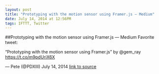 ```yaml
---
layout: post
title: "Prototyping with the motion sensor using Framer.js — Medium"
date: July 14, 2014 at 12:56PM
tags: IFTTT, Twitter
---
```

##Prototyping with the motion sensor using Framer.js — Medium
Favorite tweet:

“Prototyping with the motion sensor using Framer.js” by @gem_ray https://t.co/m9pdUriX6X

— Pete (@PDXIII) July 14, 2014
[link to source](http://ift.tt/1nx9u2w) 
